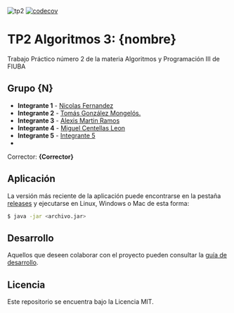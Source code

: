 ![tp2](https://github.com/migueCentellasLeonFIUBA/algo3_tp2/actions/workflows/build.yml/badge.svg) [![codecov](https://codecov.io/gh/migueCentellasLeonFIUBA/algo3_tp2/branch/master/graph/badge.svg)](https://codecov.io/gh/migueCentellasLeonFIUBA/algo3_tp2)

# TP2 Algoritmos 3: {nombre} 

Trabajo Práctico número 2 de la materia Algoritmos y Programación III de FIUBA

## Grupo {N}

* **Integrante 1** - [Nicolas Fernandez](https://github.com/Nico-Fer)
* **Integrante 2** - [Tomás González Mongelós.](https://github.com/TomasGonzalezMongelos)
* **Integrante 3** - [Alexis Martin Ramos](https://github.com/Alexis094)
* **Integrante 4** - [Miguel Centellas Leon](https://github.com/migueCentellasLeonFIUBA)
* **Integrante 5** - [Integrante 5](https://github.com/Integrante5)
* 
Corrector: **{Corrector}**

## Aplicación

La versión más reciente de la aplicación puede encontrarse en la pestaña [releases](https://github.com/migueCentellasLeonFIUBA/algo3_tp2/releases/latest) y ejecutarse en Linux, Windows o Mac de esta forma:

```bash
$ java -jar <archivo.jar>
```

## Desarrollo

Aquellos que deseen colaborar con el proyecto pueden consultar la [guía de desarrollo](./docs/Desarrollo.md).

## Licencia

Este repositorio se encuentra bajo la Licencia MIT.
